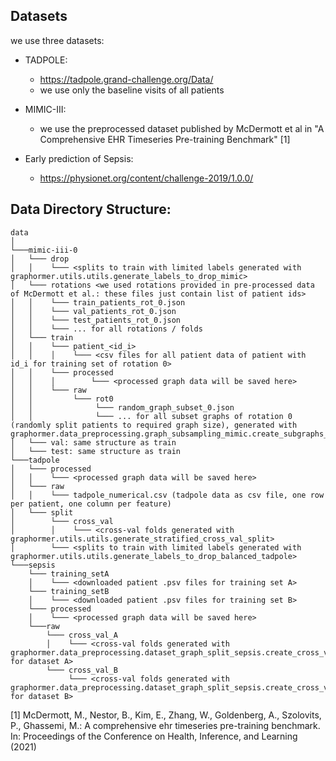 ## Datasets

we use three datasets:

- TADPOLE:
    - https://tadpole.grand-challenge.org/Data/
    - we use only the baseline visits of all patients

- MIMIC-III:
  - we use the preprocessed dataset published by McDermott et al in "A Comprehensive EHR Timeseries Pre-training Benchmark" [1]

- Early prediction of Sepsis:
  - https://physionet.org/content/challenge-2019/1.0.0/
## Data Directory Structure:

```
data
│
└───mimic-iii-0
│   └─── drop
│   │    └─── <splits to train with limited labels generated with graphormer.utils.utils.generate_labels_to_drop_mimic>
│   └─── rotations <we used rotations provided in pre-processed data of McDermott et al.: these files just contain list of patient ids>
│   │    └─── train_patients_rot_0.json
│   │    └─── val_patients_rot_0.json
│   │    └─── test_patients_rot_0.json
│   │    └─── ... for all rotations / folds
│   └─── train
│   │    └─── patient_<id_i>
│   │    │	  └─── <csv files for all patient data of patient with id_i for training set of rotation 0>
│   │    └─── processed
│   │    │	      └─── <processed graph data will be saved here>
│   │    └─── raw
│   │         └─── rot0
│   │              └─── random_graph_subset_0.json
│   │              └─── ... for all subset graphs of rotation 0 (randomly split patients to required graph size), generated with graphormer.data_preprocessing.graph_subsampling_mimic.create_subgraphs_mimic_random
│   └─── val: same structure as train
│   └─── test: same structure as train   
└───tadpole
│   └─── processed
│   │    └─── <processed graph data will be saved here>
│   └─── raw
│   │    └─── tadpole_numerical.csv (tadpole data as csv file, one row per patient, one column per feature)
│   └─── split
│        └─── cross_val
│        │    └─── <cross-val folds generated with graphormer.utils.utils.generate_stratified_cross_val_split>
│        └─── <splits to train with limited labels generated with graphormer.utils.utils.generate_labels_to_drop_balanced_tadpole>
└───sepsis
    └─── training_setA
    │    └─── <downloaded patient .psv files for training set A>
    └─── training_setB
    │    └─── <downloaded patient .psv files for training set B>
    └─── processed
    │    └─── <processed graph data will be saved here>
    └───raw
        └─── cross_val_A
        │    └─── <cross-val folds generated with graphormer.data_preprocessing.dataset_graph_split_sepsis.create_cross_val_graphs for dataset A>
    	└─── cross_val_B
             └─── <cross-val folds generated with graphormer.data_preprocessing.dataset_graph_split_sepsis.create_cross_val_graphs for dataset B>
``` 

[1] McDermott, M., Nestor, B., Kim, E., Zhang, W., Goldenberg, A., Szolovits, P., Ghassemi, M.: A comprehensive ehr timeseries pre-training benchmark.
In: Proceedings of the Conference on Health, Inference, and Learning (2021)

